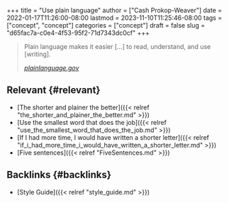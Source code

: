 +++
title = "Use plain language"
author = ["Cash Prokop-Weaver"]
date = 2022-01-17T11:26:00-08:00
lastmod = 2023-11-10T11:25:46-08:00
tags = ["concept", "concept"]
categories = ["concept"]
draft = false
slug = "d65fac7a-c0e4-4f53-95f2-71d7343dc0cf"
+++

> Plain language makes it easier [...] to read, understand, and use [writing].
>
> _[plainlanguage.gov](https://www.plainlanguage.gov/)_


## Relevant {#relevant}

-   [The shorter and plainer the better]({{< relref "the_shorter_and_plainer_the_better.md" >}})
-   [Use the smallest word that does the job]({{< relref "use_the_smallest_word_that_does_the_job.md" >}})
-   [If I had more time, I would have written a shorter letter]({{< relref "if_i_had_more_time_i_would_have_written_a_shorter_letter.md" >}})
-   [Five sentences]({{< relref "FiveSentences.md" >}})


## Backlinks {#backlinks}

-   [Style Guide]({{< relref "style_guide.md" >}})
